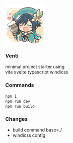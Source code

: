 <img src="./public/venti.jpg" alt="venti" width="128" height="128">

### Venti
minimal project starter using  
vite svelte typescript windicss

### Commands
    npm i
    npm run dev
    npm run build
    
### Changes
- build command base=./
- windicss config
